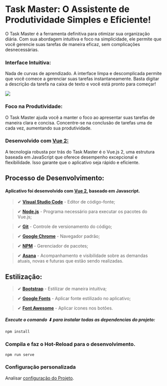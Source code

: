# Task Master: O Assistente de Produtividade Simples e Eficiente!

O Task Master é a ferramenta definitiva para otimizar sua organização diária. Com sua abordagem intuitiva e foco na simplicidade, ele permite que você gerencie suas tarefas de maneira eficaz, sem complicações desnecessárias. 

### Interface Intuitiva: 

Nada de curvas de aprendizado. A interface limpa e descomplicada permite que você comece a gerenciar suas tarefas instantaneamente. Basta digitar a descrição da tarefa na caixa de texto e você está pronto para começar!

![](https://hackmd.io/_uploads/rk4dZ6yh3.png)


### Foco na Produtividade: 

O Task Master ajuda você a manter o foco ao apresentar suas tarefas de maneira clara e concisa. Concentre-se na conclusão de tarefas uma de cada vez, aumentando sua produtividade.

### Desenvolvido com [Vue 2:](https://v2.vuejs.org/)

A tecnologia robusta por trás do Task Master é o Vue.js 2, uma estrutura baseada em JavaScript que oferece desempenho excepcional e flexibilidade. Isso garante que o aplicativo seja rápido e eficiente.


## Processo de Desenvolvimento: 

#### Aplicativo foi desenvolvido com [Vue 2](https://v2.vuejs.org/), baseado em Javascript.

> ✔ **[Visual Studio Code](https://code.visualstudio.com/)** - Editor de código-fonte;

> ✔ **[Node.js](https://nodejs.org/en)** - Programa necessário para executar os pacotes do Vue.js; 

> ✔ **[Git](https://git-scm.com/)** - Controle de versionamento do código;

> ✔ **[Google Chrome](https://www.google.com/intl/pt-BR/chrome/)** - Navegador padrão;


> ✔ **[NPM](https://www.npmjs.com/)** - Gerenciador de pacotes;

> ✔ **[Asana](https://asana.com/pt?gclid=EAIaIQobChMIpf2S17D1_wIVMjjUAR3NfgUGEAAYASAAEgJR8_D_BwE&gclsrc=aw.ds)** - Acompanhamento e visibilidade sobre as demandas atuais, novas e futuras que estão sendo realizadas.

## Estilização: 

> ✔ **[Bootstrap](https://getbootstrap.com/)** - Estilizar de maneira intuitiva;

> ✔ **[Google Fonts](https://getbootstrap.com/)** - Aplicar fonte estilizado no aplicativo; 

> ✔ **[Font Awesome](https://fontawesome.com/)** - Aplicar ícones nos botôes. 





##### Execute o comando ⬇ para instalar todas as dependencias do projeto: 
```
npm install
```

### Compila e faz o Hot-Reload para o desenvolvimento.

```
npm run serve
```


### Configuração personalizada

Analisar [configuração do Projeto](https://cli.vuejs.org/config/).



